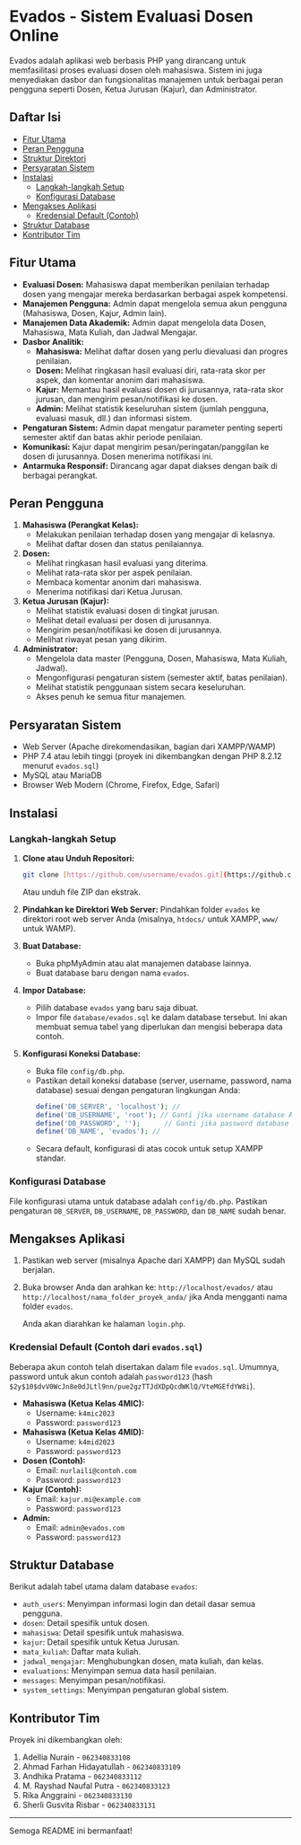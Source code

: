 # Evados - Sistem Evaluasi Dosen Online

Evados adalah aplikasi web berbasis PHP yang dirancang untuk memfasilitasi proses evaluasi dosen oleh mahasiswa. Sistem ini juga menyediakan dasbor dan fungsionalitas manajemen untuk berbagai peran pengguna seperti Dosen, Ketua Jurusan (Kajur), dan Administrator.

## Daftar Isi

- [Fitur Utama](#fitur-utama)
- [Peran Pengguna](#peran-pengguna)
- [Struktur Direktori](#struktur-direktori)
- [Persyaratan Sistem](#persyaratan-sistem)
- [Instalasi](#instalasi)
  - [Langkah-langkah Setup](#langkah-langkah-setup)
  - [Konfigurasi Database](#konfigurasi-database)
- [Mengakses Aplikasi](#mengakses-aplikasi)
  - [Kredensial Default (Contoh)](#kredensial-default-contoh)
- [Struktur Database](#struktur-database)
- [Kontributor Tim](#kontributor-tim)

## Fitur Utama

* **Evaluasi Dosen:** Mahasiswa dapat memberikan penilaian terhadap dosen yang mengajar mereka berdasarkan berbagai aspek kompetensi.
* **Manajemen Pengguna:** Admin dapat mengelola semua akun pengguna (Mahasiswa, Dosen, Kajur, Admin lain).
* **Manajemen Data Akademik:** Admin dapat mengelola data Dosen, Mahasiswa, Mata Kuliah, dan Jadwal Mengajar.
* **Dasbor Analitik:**
    * **Mahasiswa:** Melihat daftar dosen yang perlu dievaluasi dan progres penilaian.
    * **Dosen:** Melihat ringkasan hasil evaluasi diri, rata-rata skor per aspek, dan komentar anonim dari mahasiswa.
    * **Kajur:** Memantau hasil evaluasi dosen di jurusannya, rata-rata skor jurusan, dan mengirim pesan/notifikasi ke dosen.
    * **Admin:** Melihat statistik keseluruhan sistem (jumlah pengguna, evaluasi masuk, dll.) dan informasi sistem.
* **Pengaturan Sistem:** Admin dapat mengatur parameter penting seperti semester aktif dan batas akhir periode penilaian.
* **Komunikasi:** Kajur dapat mengirim pesan/peringatan/panggilan ke dosen di jurusannya. Dosen menerima notifikasi ini.
* **Antarmuka Responsif:** Dirancang agar dapat diakses dengan baik di berbagai perangkat.

## Peran Pengguna

1.  **Mahasiswa (Perangkat Kelas):**
    * Melakukan penilaian terhadap dosen yang mengajar di kelasnya.
    * Melihat daftar dosen dan status penilaiannya.
2.  **Dosen:**
    * Melihat ringkasan hasil evaluasi yang diterima.
    * Melihat rata-rata skor per aspek penilaian.
    * Membaca komentar anonim dari mahasiswa.
    * Menerima notifikasi dari Ketua Jurusan.
3.  **Ketua Jurusan (Kajur):**
    * Melihat statistik evaluasi dosen di tingkat jurusan.
    * Melihat detail evaluasi per dosen di jurusannya.
    * Mengirim pesan/notifikasi ke dosen di jurusannya.
    * Melihat riwayat pesan yang dikirim.
4.  **Administrator:**
    * Mengelola data master (Pengguna, Dosen, Mahasiswa, Mata Kuliah, Jadwal).
    * Mengonfigurasi pengaturan sistem (semester aktif, batas penilaian).
    * Melihat statistik penggunaan sistem secara keseluruhan.
    * Akses penuh ke semua fitur manajemen.

## Persyaratan Sistem

* Web Server (Apache direkomendasikan, bagian dari XAMPP/WAMP)
* PHP 7.4 atau lebih tinggi (proyek ini dikembangkan dengan PHP 8.2.12 menurut `evados.sql`)
* MySQL atau MariaDB
* Browser Web Modern (Chrome, Firefox, Edge, Safari)

## Instalasi

### Langkah-langkah Setup

1.  **Clone atau Unduh Repositori:**
    ```bash
    git clone [https://github.com/username/evados.git](https://github.com/username/evados.git)
    ```
    Atau unduh file ZIP dan ekstrak.

2.  **Pindahkan ke Direktori Web Server:**
    Pindahkan folder `evados` ke direktori root web server Anda (misalnya, `htdocs/` untuk XAMPP, `www/` untuk WAMP).

3.  **Buat Database:**
    * Buka phpMyAdmin atau alat manajemen database lainnya.
    * Buat database baru dengan nama `evados`.

4.  **Impor Database:**
    * Pilih database `evados` yang baru saja dibuat.
    * Impor file `database/evados.sql` ke dalam database tersebut. Ini akan membuat semua tabel yang diperlukan dan mengisi beberapa data contoh.

5.  **Konfigurasi Koneksi Database:**
    * Buka file `config/db.php`.
    * Pastikan detail koneksi database (server, username, password, nama database) sesuai dengan pengaturan lingkungan Anda:
        ```php
        define('DB_SERVER', 'localhost'); //
        define('DB_USERNAME', 'root'); // Ganti jika username database Anda berbeda
        define('DB_PASSWORD', '');      // Ganti jika password database Anda berbeda
        define('DB_NAME', 'evados'); //
        ```
    * Secara default, konfigurasi di atas cocok untuk setup XAMPP standar.

### Konfigurasi Database

File konfigurasi utama untuk database adalah `config/db.php`. Pastikan pengaturan `DB_SERVER`, `DB_USERNAME`, `DB_PASSWORD`, dan `DB_NAME` sudah benar.

## Mengakses Aplikasi

1.  Pastikan web server (misalnya Apache dari XAMPP) dan MySQL sudah berjalan.
2.  Buka browser Anda dan arahkan ke:
    `http://localhost/evados/`
    atau
    `http://localhost/nama_folder_proyek_anda/` jika Anda mengganti nama folder `evados`.

    Anda akan diarahkan ke halaman `login.php`.

### Kredensial Default (Contoh dari `evados.sql`)

Beberapa akun contoh telah disertakan dalam file `evados.sql`. Umumnya, password untuk akun contoh adalah `password123` (hash `$2y$10$dvV0WcJn8e0dJLtl9nn/pue2gzTTJdXDpQcdWKlQ/VteMGEfdYW8i`).

* **Mahasiswa (Ketua Kelas 4MIC):**
    * Username: `k4mic2023`
    * Password: `password123`
* **Mahasiswa (Ketua Kelas 4MID):**
    * Username: `k4mid2023`
    * Password: `password123`
* **Dosen (Contoh):**
    * Email: `nurlaili@contoh.com`
    * Password: `password123`
* **Kajur (Contoh):**
    * Email: `kajur.mi@example.com`
    * Password: `password123`
* **Admin:**
    * Email: `admin@evados.com`
    * Password: `password123`

## Struktur Database

Berikut adalah tabel utama dalam database `evados`:

* `auth_users`: Menyimpan informasi login dan detail dasar semua pengguna.
* `dosen`: Detail spesifik untuk dosen.
* `mahasiswa`: Detail spesifik untuk mahasiswa.
* `kajur`: Detail spesifik untuk Ketua Jurusan.
* `mata_kuliah`: Daftar mata kuliah.
* `jadwal_mengajar`: Menghubungkan dosen, mata kuliah, dan kelas.
* `evaluations`: Menyimpan semua data hasil penilaian.
* `messages`: Menyimpan pesan/notifikasi.
* `system_settings`: Menyimpan pengaturan global sistem.

## Kontributor Tim

Proyek ini dikembangkan oleh:

1.  Adellia Nurain - `062340833108`
2.  Ahmad Farhan Hidayatullah - `062340833109`
3.  Andhika Pratama - `062340833112`
4.  M. Rayshad Naufal Putra - `062340833123`
5.  Rika Anggraini - `062340833130`
6.  Sherli Gusvita Risbar - `062340833131`

---

Semoga README ini bermanfaat!
